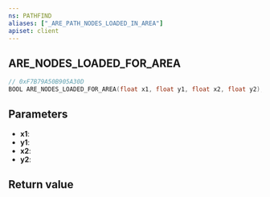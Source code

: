 ```yaml
---
ns: PATHFIND
aliases: ["_ARE_PATH_NODES_LOADED_IN_AREA"]
apiset: client
---
```

## ARE_NODES_LOADED_FOR_AREA

```c
// 0xF7B79A50B905A30D
BOOL ARE_NODES_LOADED_FOR_AREA(float x1, float y1, float x2, float y2);
```


## Parameters
* **x1**:
* **y1**:
* **x2**:
* **y2**:

## Return value